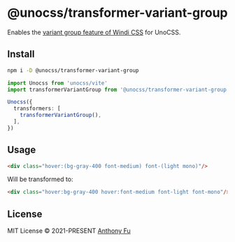 # @unocss/transformer-variant-group

Enables the [variant group feature of Windi CSS](https://windicss.org/features/variant-groups.html) for UnoCSS.

## Install

```bash
npm i -D @unocss/transformer-variant-group
```

```ts
import Unocss from 'unocss/vite'
import transformerVariantGroup from '@unocss/transformer-variant-group'

Unocss({
  transformers: [
    transformerVariantGroup(),
  ],
})
```

## Usage

```html
<div class="hover:(bg-gray-400 font-medium) font-(light mono)"/>
```

Will be transformed to:

```html
<div class="hover:bg-gray-400 hover:font-medium font-light font-mono"/>
``` 

## License

MIT License © 2021-PRESENT [Anthony Fu](https://github.com/antfu)

